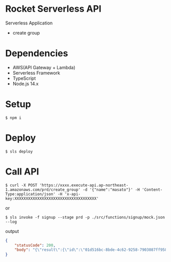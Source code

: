 # Rocket Serverless API

Serverless Application
- create group

# Dependencies

- AWS(API Gateway + Lambda)
- Serverless Framework
- TypeScript
- Node.js 14.x

# Setup

```
$ npm i
```

# Deploy

```
$ sls deploy
```

# Call API

```
$ curl -X POST 'https://xxxx.execute-api.ap-northeast-1.amazonaws.com/prd/create_group' -d '{"name":"masato"}' -H 'Content-Type:application/json' -H 'x-api-key:XXXXXXXXXXXXXXXXXXXXXXXXXXXXXXXXXXXX'
```
or
```
$ sls invoke -f signup --stage prd -p ./src/functions/signup/mock.json --log
```

output
```json
{
    "statusCode": 200,
    "body": "{\"result\":{\"id\":\"01d516bc-8bde-4c62-9258-7903087ff958\",\"userId\":\"5192c975-7684-46c0-8c36-859d760d3a82\",\"user\":{\"id\":\"5192c975-7684-46c0-8c36-859d760d3a82\",\"cognito_username\":\"tmp\",\"email\":\"someone@gmail.com\",\"role\":\"teacher\",\"createdAt\":\"2021-02-25T02:28:06.382Z\",\"updatedAt\":\"2021-02-25T02:28:06.382Z\",\"__typename\":\"User\"},\"name\":\"taro\",\"english_name\":\"taro\",\"phone_number\":\"00099998888\",\"address\":\"Tokyo, Japan\",\"available_days\":{\"items\":[],\"nextToken\":null,\"__typename\":\"ModelTeacherAvailableDayConnection\"},\"biography\":null,\"nationality\":\"Japan\",\"meeting_url\":null,\"createdAt\":\"2021-02-25T02:28:06.532Z\",\"updatedAt\":\"2021-02-25T02:28:06.532Z\",\"__typename\":\"Teacher\"}}"
}
```
